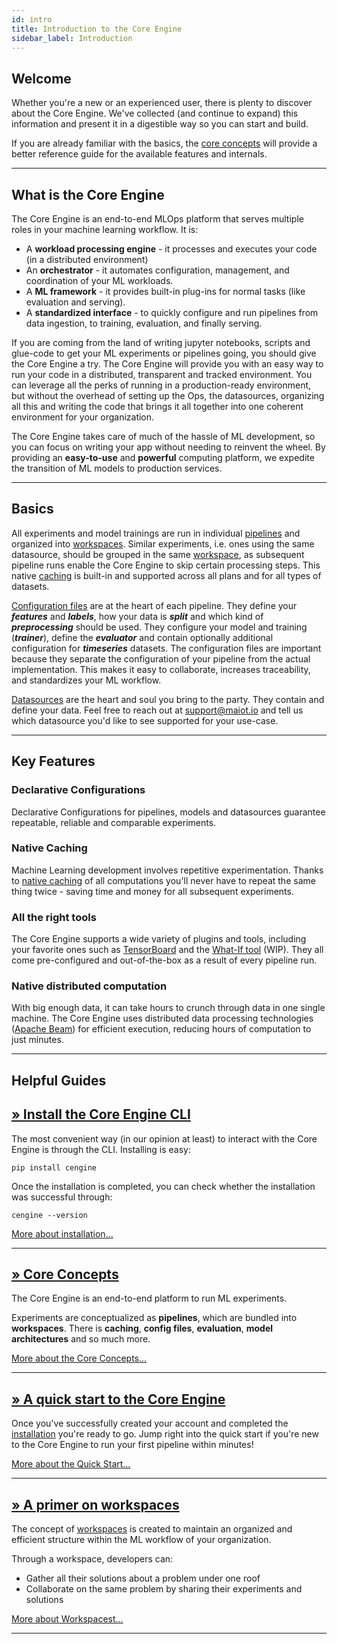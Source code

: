 ```yaml
---
id: intro
title: Introduction to the Core Engine
sidebar_label: Introduction
---
```

## Welcome

Whether you're a new or an experienced user, there is plenty to discover about the Core Engine. We've collected 
(and continue to expand) this information and present it in a digestible way so you can start and build.

If you are already familiar with the basics, the [core concepts](developer_guide/core_concepts.md) will provide a 
better reference guide for the available features and internals.
<hr />

## What is the Core Engine
The Core Engine is an end-to-end MLOps platform that serves multiple roles in your machine learning workflow. It is:

* A **workload processing engine** - it processes and executes your code (in a distributed environment)
* An **orchestrator** - it automates configuration, management, and coordination of your ML workloads.
* A **ML framework** - it provides built-in plug-ins for normal tasks (like evaluation and serving).
* A **standardized interface** - to quickly configure and run pipelines from data ingestion, to training, evaluation, and finally serving. 

If you are coming from the land of writing jupyter notebooks, scripts and glue-code to get your ML experiments or 
pipelines going, you should give the Core Engine a try. The Core Engine will provide you with an easy way to 
run your code in a distributed, transparent and tracked environment. You can leverage all the perks of running in a 
production-ready environment, but without the overhead of setting up the Ops, the datasources, organizing all this and 
writing the code that brings it all together into one coherent environment for your organization.

The Core Engine takes care of much of the hassle of ML development, so you can focus on writing your app without 
needing to reinvent the wheel. By providing an **easy-to-use** and **powerful** computing platform, we expedite 
the transition of ML models to production services.
<hr />

## Basics
All experiments and model trainings are run in individual [pipelines](developer_guide/pipelines_config_yaml.md) 
and organized into [workspaces](developer_guide/workspaces.md). Similar experiments, i.e. ones using the same 
datasource, should be grouped in the same [workspace](developer_guide/workspaces.md), as subsequent pipeline runs 
enable the Core Engine to skip certain processing steps. This native [caching](developer_guide/caching.md) is 
built-in and supported across all plans and for all types of datasets.

[Configuration files](developer_guide/pipelines_config_yaml.md) are at the heart of each pipeline. They define 
your **_features_** and **_labels_**, how your data is **_split_** and which kind of **_preprocessing_** should be 
used. They configure your model and training (**_trainer_**), define the **_evaluator_** and contain 
optionally additional configuration for **_timeseries_** datasets. The configuration files are important because they separate
 the configuration of your pipeline from the actual implementation. This makes it easy to collaborate, 
 increases traceability, and standardizes your ML workflow. 

[Datasources](developer_guide/datasources.md) are the heart and soul you bring to the party. They contain and 
define your data. Feel free to reach out at [support@maiot.io](mailto:support@maiot.io) and tell us 
which datasource you'd like to see supported for your use-case.<hr />

## Key Features

### Declarative Configurations
Declarative Configurations for pipelines, models and datasources guarantee repeatable, reliable and comparable 
experiments.

### Native Caching
Machine Learning development involves repetitive experimentation. Thanks to [native caching](developer_guide/caching.md) 
of all computations you'll never have to repeat the same thing twice - saving time and money for all subsequent 
experiments.

### All the right tools
The Core Engine supports a wide variety of plugins and tools, including your favorite ones such as 
[TensorBoard](https://www.tensorflow.org/tensorboard) and the [What-If tool](https://pair-code.github.io/what-if-tool/) 
(WIP). They all come pre-configured and out-of-the-box as a result of every pipeline run.

### Native distributed computation
With big enough data, it can take hours to crunch through data in one single machine. The Core Engine uses distributed data processing technologies ([Apache Beam](https://beam.apache.org/)) for efficient execution, reducing hours of computation to just minutes.
<hr />

## Helpful Guides
<div class="container">
    <div class="row pt-4">
        <div class="col-md-6 col-sm-12">
            <div class="pb-5">
                <a href="installation"><h2 class="text-purple pb-3">&raquo; Install the Core Engine CLI</h2></a>
                <p>The most convenient way (in our opinion at least) to interact with the Core Engine is through the CLI. Installing is easy:</p>
                <code>pip install cengine</code>
                <p class="pt-3">Once the installation is completed, you can check whether the installation was successful through:</p>
                <code>cengine --version</code>
                <p class="text-right pt-2"><a href="installation">More about installation...</a></p>
                <hr />
            </div>
            <div class="pb-5">
                <a href="developer_guide/core_concepts"><h2 class="text-purple">&raquo; Core Concepts</h2></a>
                <p>The Core Engine is an end-to-end platform to run ML experiments.</p>
                <p>Experiments are conceptualized as <b>pipelines</b>, which are bundled into <b>workspaces</b>. There is <b>caching</b>, <b>config files</b>, <b>evaluation</b>, <b> model architectures</b> and so much more.</p>
                <p class="text-right pt-2"><a href="developer_guide/core_concepts">More about the Core Concepts...</a></p>
                <hr />
            </div>
        </div>
        <div class="col-md-6 col-sm-12">
            <div class="pb-5">
                <a href="quickstart"><h2 class="text-purple pb-3">&raquo; A quick start to the Core Engine</h2></a>
                <p>Once you've successfully created your account and completed the <a href="installation">installation</a> you're ready to go. Jump right into the quick start if you're new to the Core Engine to run your first pipeline within minutes!</p>
                <p class="text-right pt-2"><a href="quickstart">More about the Quick Start...</a></p>
                <hr />
            </div>
            <div class="pb-5">
                <a href="workspaces"><h2 class="text-purple pb-3">&raquo; A primer on workspaces</h2></a>
                <p>The concept of <a href="workspaces">workspaces</a> is created to maintain an organized and efficient structure within the ML workflow of your organization.</p>
                <p>Through a workspace, developers can:</p>
                <ul>
                    <li>Gather all their solutions about a problem under one roof</li>
                    <li>Collaborate on the same problem by sharing their experiments and solutions</li>
                </ul>
                <p class="text-right pt-2"><a href="developer_guide/workspaces">More about Workspacest...</a></p>
                <hr />
            </div>
        </div>
    </div>
</div>